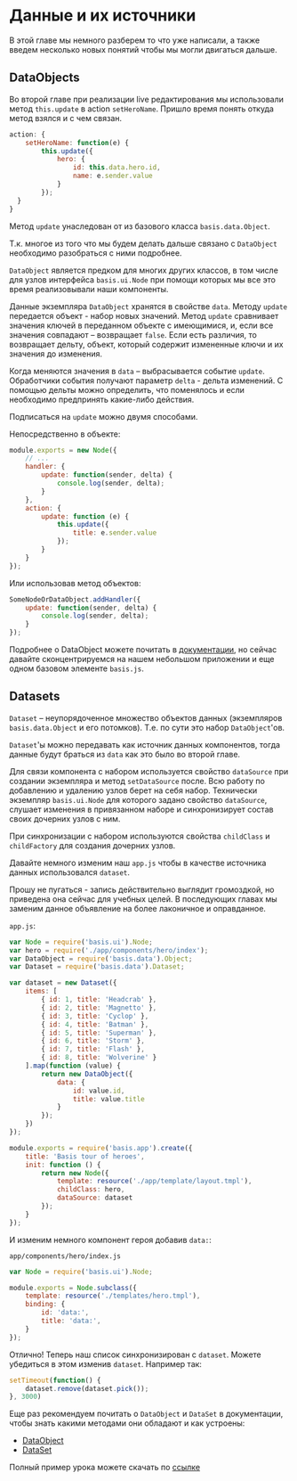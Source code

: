 # Данные и их источники

В этой главе мы немного разберем то что уже написали, а также введем несколько новых понятий чтобы мы могли двигаться дальше.

## DataObjects

Во второй главе при реализации live редактирования мы использовали метод `this.update` в action `setHeroName`. Пришло время понять откуда метод взялся и с чем связан.

```js
action: {
    setHeroName: function(e) {
        this.update({
            hero: {
                id: this.data.hero.id,
                name: e.sender.value
            }
        });
  }
}
```

Метод `update` унаследован от из базового класса `basis.data.Object`.

Т.к. многое из того что мы будем делать дальше связано с `DataObject` необходимо разобраться с ними подробнее.

`DataObject` является предком для многих других классов, в том числе для узлов интерфейса `basis.ui.Node` при помощи которых мы все это время реализовывали наши компоненты.

Данные экземпляра `DataObject` хранятся в свойстве `data`. Методу `update` передается объект - набор новых значений. Метод `update` сравнивает значения ключей в переданном объекте с имеющимися, и, если все значения совпадают – возвращает `false`. Если есть различия, то возвращает дельту, объект, который содержит измененные ключи и их значения до изменения.

Когда меняются значения в `data` – выбрасывается событие `update`. Обработчики события получают параметр `delta` - дельта изменений. С помощью дельты можно определить, что поменялось и если необходимо предпринять какие-либо действия.

Подписаться на `update` можно двумя способами.

Непосредственно в объекте:
```js
module.exports = new Node({
    // ...
    handler: {
        update: function(sender, delta) {
            console.log(sender, delta);
        }
    },
    action: {
        update: function (e) {
            this.update({
                title: e.sender.value
            });
        }
    }
});
```

Или использовав метод объектов:

```js
SomeNodeOrDataObject.addHandler({
    update: function(sender, delta) {
        console.log(sender, delta);
    }
});
```

Подробнее о DataObject можете почитать в [документации](https://github.com/basisjs/articles/blob/master/ru-RU/basis.data.Object.md), но сейчас давайте сконцентрируемся на нашем небольшом приложении и еще одном базовом элементе `basis.js`.

## Datasets

`Dataset` – неупорядоченное множество объектов данных (экземпляров `basis.data.Object` и его потомков). Т.е. по сути это набор `DataObject`'ов.

`Dataset`'ы можно передавать как источник данных компонентов, тогда данные будут браться из `data` как это было во второй главе.

Для связи компонента с набором используется свойство `dataSource` при создании экземпляра и метод `setDataSource` после. Всю работу по добавлению и удалению узлов берет на себя набор. Технически экземпляр `basis.ui.Node` для которого задано свойство `dataSource`, слушает изменения в привязанном наборе и синхронизирует состав своих дочерних узлов с ним.

При синхронизации с набором используются свойства `childClass` и `childFactory` для создания дочерних узлов.

Давайте немного изменим наш `app.js` чтобы в качестве источника данных использовался `dataset`.

Прошу не пугаться - запись действительно выглядит громоздкой, но приведена она сейчас для учебных целей. В последующих главах мы заменим данное объявление на более лаконичное и оправданное.

`app.js`:
```js
var Node = require('basis.ui').Node;
var hero = require('./app/components/hero/index');
var DataObject = require('basis.data').Object;
var Dataset = require('basis.data').Dataset;

var dataset = new Dataset({
    items: [
        { id: 1, title: 'Headcrab' },
        { id: 2, title: 'Magnetto' },
        { id: 3, title: 'Cyclop' },
        { id: 4, title: 'Batman' },
        { id: 5, title: 'Superman' },
        { id: 6, title: 'Storm' },
        { id: 7, title: 'Flash' },
        { id: 8, title: 'Wolverine' }
    ].map(function (value) {
        return new DataObject({
            data: {
                id: value.id,
                title: value.title
            }
        });
    })
});

module.exports = require('basis.app').create({
    title: 'Basis tour of heroes',
    init: function () {
        return new Node({
            template: resource('./app/template/layout.tmpl'),
            childClass: hero,
            dataSource: dataset
        });
    }
});
```

И изменим немного компонент героя добавив `data:`:

`app/components/hero/index.js`
```js
var Node = require('basis.ui').Node;

module.exports = Node.subclass({
    template: resource('./templates/hero.tmpl'),
    binding: {
        id: 'data:',
        title: 'data:',
    }
});
```

Отлично! Теперь наш список синхронизирован с `dataset`. Можете убедиться в этом изменив `dataset`. Например так:

```js
setTimeout(function() {
    dataset.remove(dataset.pick());
}, 3000)
```

Еще раз рекомендуем почитать о `DataObject` и `DataSet` в документации, чтобы знать какими методами они обладают и как устроены:

* [DataObject](https://github.com/basisjs/articles/blob/master/ru-RU/basis.data.Object.md)
* [DataSet](https://github.com/basisjs/articles/blob/master/ru-RU/basis.data.datasets.md)

Полный пример урока можете скачать по [ссылке](https://github.com/prostoandrei/basis-tour-of-heroes/tree/part4)
